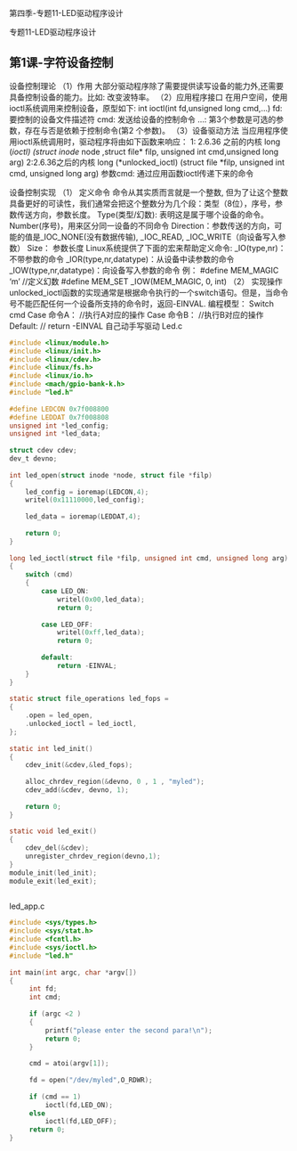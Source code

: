 第四季-专题11-LED驱动程序设计 

专题11-LED驱动程序设计
## 第1课-字符设备控制
设备控制理论
（1）作用
大部分驱动程序除了需要提供读写设备的能力外,还需要具备控制设备的能力。比如: 改变波特率。
（2）应用程序接口
在用户空间，使用ioctl系统调用来控制设备，原型如下:
int ioctl(int fd,unsigned long cmd,...)
fd: 要控制的设备文件描述符
cmd: 发送给设备的控制命令
…: 第3个参数是可选的参数，存在与否是依赖于控制命令(第2 个参数)。
（3）设备驱动方法
当应用程序使用ioctl系统调用时，驱动程序将由如下函数来响应：
1: 2.6.36 之前的内核
long (*ioctl) (struct inode* node ,struct file* filp, unsigned int cmd,unsigned long arg)
2:2.6.36之后的内核
long (*unlocked_ioctl) (struct file *filp, unsigned int cmd, unsigned long arg)
参数cmd: 通过应用函数ioctl传递下来的命令
 
设备控制实现
（1）       定义命令
命令从其实质而言就是一个整数, 但为了让这个整数具备更好的可读性，我们通常会把这个整数分为几个段：类型（8位），序号，参数传送方向，参数长度。
Type(类型/幻数): 表明这是属于哪个设备的命令。
Number(序号)，用来区分同一设备的不同命令
Direction：参数传送的方向，可能的值是_IOC_NONE(没有数据传输), _IOC_READ, _IOC_WRITE（向设备写入参数）
Size： 参数长度
Linux系统提供了下面的宏来帮助定义命令:
_IO(type,nr)：不带参数的命令
_IOR(type,nr,datatype)：从设备中读参数的命令
_IOW(type,nr,datatype)：向设备写入参数的命令
例：
#define MEM_MAGIC ‘m’ //定义幻数
#define MEM_SET _IOW(MEM_MAGIC, 0, int)
（2）       实现操作
unlocked_ioctl函数的实现通常是根据命令执行的一个switch语句。但是，当命令号不能匹配任何一个设备所支持的命令时，返回-EINVAL.
编程模型：
Switch cmd
Case 命令A：
//执行A对应的操作
Case 命令B：
//执行B对应的操作
Default:
// return -EINVAL
自己动手写驱动
Led.c
```C
#include <linux/module.h>
#include <linux/init.h>
#include <linux/cdev.h>
#include <linux/fs.h>
#include <linux/io.h>
#include <mach/gpio-bank-k.h>
#include "led.h"
 
#define LEDCON 0x7f008800
#define LEDDAT 0x7f008808
unsigned int *led_config;
unsigned int *led_data;
 
struct cdev cdev;
dev_t devno;
 
int led_open(struct inode *node, struct file *filp)
{
    led_config = ioremap(LEDCON,4);
    writel(0x11110000,led_config);
   
    led_data = ioremap(LEDDAT,4);
   
    return 0;
}
 
long led_ioctl(struct file *filp, unsigned int cmd, unsigned long arg)
{
    switch (cmd)
    {
        case LED_ON:
            writel(0x00,led_data);
            return 0;
       
        case LED_OFF:
            writel(0xff,led_data);
            return 0;
       
        default:
            return -EINVAL;
    }
}
 
static struct file_operations led_fops =
{
    .open = led_open,
    .unlocked_ioctl = led_ioctl,
};
 
static int led_init()
{
    cdev_init(&cdev,&led_fops);
   
    alloc_chrdev_region(&devno, 0 , 1 , "myled");
    cdev_add(&cdev, devno, 1);
   
    return 0;  
}
 
static void led_exit()
{
    cdev_del(&cdev);
    unregister_chrdev_region(devno,1);
} 
module_init(led_init);
module_exit(led_exit);
 
 ```
led_app.c
```C
#include <sys/types.h>
#include <sys/stat.h>
#include <fcntl.h>
#include <sys/ioctl.h>
#include "led.h"
 
int main(int argc, char *argv[])
{
     int fd;
     int cmd;
    
     if (argc <2 )
     {
         printf("please enter the second para!\n");
         return 0; 
     }
    
     cmd = atoi(argv[1]);
    
     fd = open("/dev/myled",O_RDWR);
    
     if (cmd == 1)
         ioctl(fd,LED_ON);
     else
         ioctl(fd,LED_OFF);             
     return 0;
}
 ```